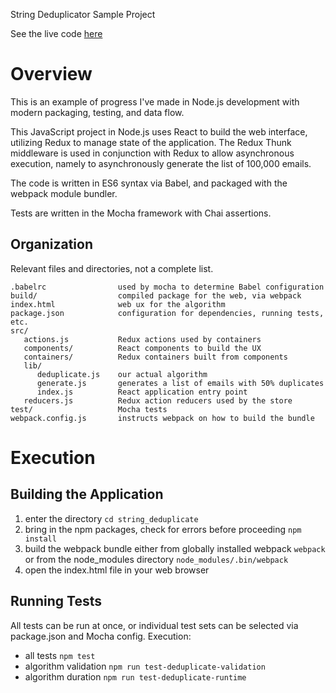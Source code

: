 String Deduplicator Sample Project

See the live code [here](http://code.ericmalone.net/string_deduplicate/)


# Overview

This is an example of progress I've made in Node.js development with 
modern packaging, testing, and data flow.
   
This JavaScript project in Node.js uses React to build the web interface, 
utilizing Redux to manage state of the application. The Redux Thunk
middleware is used in conjunction with Redux to allow asynchronous execution,
namely to asynchronously generate the list of 100,000 emails.

The code is written in ES6 syntax via Babel, and packaged with the webpack 
module bundler.

Tests are written in the Mocha framework with Chai assertions.


## Organization

Relevant files and directories, not a complete list.

    .babelrc                used by mocha to determine Babel configuration
    build/                  compiled package for the web, via webpack
    index.html              web ux for the algorithm
    package.json            configuration for dependencies, running tests, etc.
    src/     
       actions.js           Redux actions used by containers
       components/          React components to build the UX
       containers/          Redux containers built from components
       lib/
          deduplicate.js    our actual algorithm
          generate.js       generates a list of emails with 50% duplicates
          index.js          React application entry point
       reducers.js          Redux action reducers used by the store 
    test/                   Mocha tests
    webpack.config.js       instructs webpack on how to build the bundle


# Execution

## Building the Application

1. enter the directory
   `cd string_deduplicate`
1. bring in the npm packages, check for errors before proceeding
   `npm install`
1. build the webpack bundle either from globally installed webpack
   `webpack`
   or from the node\_modules directory
   `node_modules/.bin/webpack`
1. open the index.html file in your web browser


## Running Tests

All tests can be run at once, or individual test sets can be selected via
package.json and Mocha config. Execution:

* all tests
   `npm test`
* algorithm validation
   `npm run test-deduplicate-validation`
* algorithm duration
   `npm run test-deduplicate-runtime`
